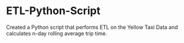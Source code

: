 # ETL-Python-Script
Created a Python script that performs ETL on the Yellow Taxi Data  and calculates n-day rolling average trip time.
